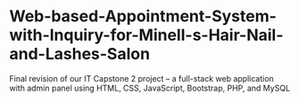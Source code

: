 # Web-based-Appointment-System-with-Inquiry-for-Minell-s-Hair-Nail-and-Lashes-Salon
Final revision of our IT Capstone 2 project – a full-stack web application with admin panel using HTML, CSS, JavaScript, Bootstrap, PHP, and MySQL
